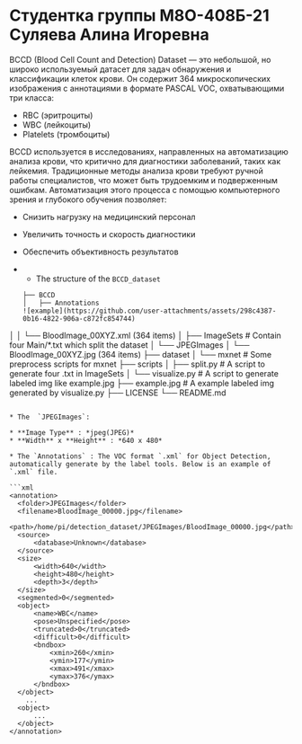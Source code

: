 # Студентка группы М8О-408Б-21 Суляева Алина Игоревна
BCCD (Blood Cell Count and Detection) Dataset — это небольшой, но широко используемый датасет для задач обнаружения и классификации клеток крови. Он содержит 364 микроскопических изображения с аннотациями в формате PASCAL VOC, охватывающими три класса:
- RBC (эритроциты)
- WBC (лейкоциты)
- Platelets (тромбоциты)

BCCD используется в исследованиях, направленных на автоматизацию анализа крови, что критично для диагностики заболеваний, таких как лейкемия. Традиционные методы анализа крови требуют ручной работы специалистов, что может быть трудоемким и подверженным ошибкам. Автоматизация этого процесса с помощью компьютерного зрения и глубокого обучения позволяет:
- Снизить нагрузку на медицинский персонал
- Увеличить точность и скорость диагностики
- Обеспечить объективность результатов


- * The structure of the `BCCD_dataset`

  ```
  ├── BCCD
  │   ├── Annotations
  ![example](https://github.com/user-attachments/assets/298c4387-0b16-4822-906a-c872fc854744)
│   │       └── BloodImage_00XYZ.xml (364 items)
  │   ├── ImageSets       # Contain four Main/*.txt which split the dataset
  │   └── JPEGImages
  │       └── BloodImage_00XYZ.jpg (364 items)
  ├── dataset
  │   └── mxnet           # Some preprocess scripts for mxnet
  ├── scripts
  │   ├── split.py        # A script to generate four .txt in ImageSets
  │   └── visualize.py    # A script to generate labeled img like example.jpg
  ├── example.jpg         # A example labeled img generated by visualize.py
  ├── LICENSE
  └── README.md
  ```

* The  `JPEGImages`:

  * **Image Type** : *jpeg(JPEG)*
  * **Width** x **Height** : *640 x 480*

* The `Annotations` : The VOC format `.xml` for Object Detection, automatically generate by the label tools. Below is an example of `.xml` file.

  ```xml
  <annotation>
  	<folder>JPEGImages</folder>
  	<filename>BloodImage_00000.jpg</filename>
  	<path>/home/pi/detection_dataset/JPEGImages/BloodImage_00000.jpg</path>
  	<source>
  		<database>Unknown</database>
  	</source>
  	<size>
  		<width>640</width>
  		<height>480</height>
  		<depth>3</depth>
  	</size>
  	<segmented>0</segmented>
  	<object>
  		<name>WBC</name>
  		<pose>Unspecified</pose>
  		<truncated>0</truncated>
  		<difficult>0</difficult>
  		<bndbox>
  			<xmin>260</xmin>
  			<ymin>177</ymin>
  			<xmax>491</xmax>
  			<ymax>376</ymax>
  		</bndbox>
  	</object>
      ...
  	<object>
  		...
  	</object>
  </annotation>
  ```



